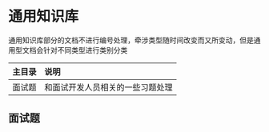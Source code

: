 # 通用知识库

通用知识库部分的文档不进行编号处理，牵涉类型随时间改变而又所变动，但是通用型文档会针对不同类型进行类别分类

| 主目录 | 说明 |
| :--- | :--- |
| 面试题 | 和面试开发人员相关的一些习题处理 |

## 面试题





